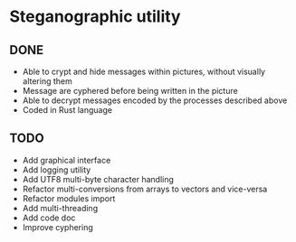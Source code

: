 # Steganographic utility

## DONE

* Able to crypt and hide messages within pictures, without visually altering them
* Message are cyphered before being written in the picture
* Able to decrypt messages encoded by the processes described above
* Coded in Rust language

## TODO

* Add graphical interface
* Add logging utility
* Add UTF8 multi-byte character handling
* Refactor multi-conversions from arrays to vectors and vice-versa
* Refactor modules import
* Add multi-threading
* Add code doc
* Improve cyphering
